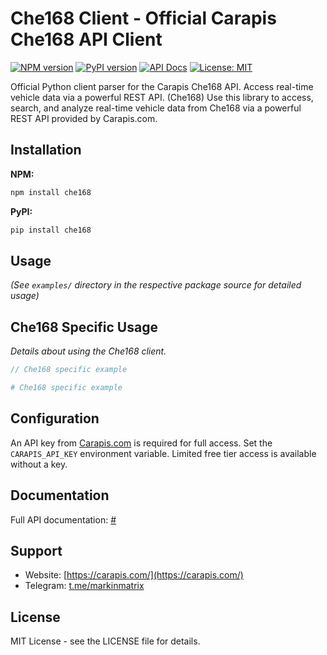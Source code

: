 # Che168 Client - Official Carapis Che168 API Client

[![NPM version](https://badge.fury.io/js/che168.svg)](https://github.com/markolofsen/carapis-che168-npm) [![PyPI version](https://badge.fury.io/py/che168.svg)](https://github.com/markolofsen/carapis-che168-pypi)
[![API Docs](https://img.shields.io/badge/API%20Docs-Carapis%20Che168%20API-blue)](#) [![License: MIT](https://img.shields.io/badge/License-MIT-yellow.svg)](https://opensource.org/licenses/MIT)

Official Python client parser for the Carapis Che168 API. Access real-time vehicle data via a powerful REST API. (Che168) Use this library to access, search, and analyze real-time vehicle data from Che168 via a powerful REST API provided by Carapis.com.

## Installation

**NPM:**
```bash
npm install che168
```

**PyPI:**
```bash
pip install che168
```

## Usage

*(See `examples/` directory in the respective package source for detailed usage)*

## Che168 Specific Usage

*Details about using the Che168 client.*

```typescript
// Che168 specific example
```

```python
# Che168 specific example
```


## Configuration

An API key from [Carapis.com](https://carapis.com/) is required for full access. Set the `CARAPIS_API_KEY` environment variable. Limited free tier access is available without a key.

## Documentation

Full API documentation: [#](#)

## Support

*   Website: [https://carapis.com/](https://carapis.com/)
*   Telegram: [t.me/markinmatrix](t.me/markinmatrix)

## License

MIT License - see the LICENSE file for details.

